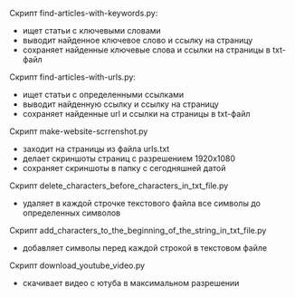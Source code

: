 Скрипт find-articles-with-keywords.py:
- ищет статьи с ключевыми словами
- выводит найденное ключевое слово и ссылку на страницу
- сохраняет найденные ключевые слова и ссылки на страницы в txt-файл


Скрипт find-articles-with-urls.py:
- ищет статьи с определенными ссылками
- выводит найденную ссылку и ссылку на страницу
- сохраняет найденные url и ссылки на страницы в txt-файл


Скрипт make-website-scrrenshot.py
- заходит на страницы из файла urls.txt
- делает скриншоты страниц с разрешением 1920x1080
- сохраняет скриншоты в папку с сегодняшней датой


Скрипт delete_characters_before_characters_in_txt_file.py
- удаляет в каждой строчке текстового файла все символы до определенных символов


Скрипт add_characters_to_the_beginning_of_the_string_in_txt_file.py
- добавляет символы перед каждой строкой в текстовом файле


Скрипт download_youtube_video.py
- скачивает видео с ютуба в максимальном разрешении

  
  
